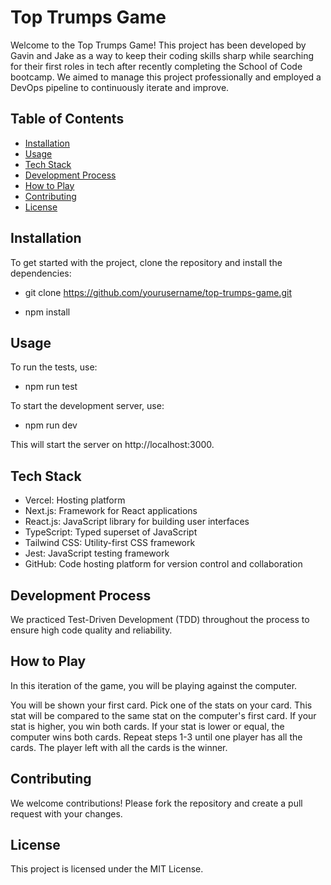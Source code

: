 # Top Trumps Game

Welcome to the Top Trumps Game! This project has been developed by Gavin and Jake as a way to keep their coding skills sharp while searching for their first roles in tech after recently completing the School of Code bootcamp. We aimed to manage this project professionally and employed a DevOps pipeline to continuously iterate and improve.

## Table of Contents

- [Installation](#installation)
- [Usage](#usage)
- [Tech Stack](#tech-stack)
- [Development Process](#development-process)
- [How to Play](#how-to-play)
- [Contributing](#contributing)
- [License](#license)

## Installation

To get started with the project, clone the repository and install the dependencies:

- git clone https://github.com/yourusername/top-trumps-game.git

- npm install

## Usage

To run the tests, use:

- npm run test

To start the development server, use:

- npm run dev

This will start the server on http://localhost:3000.

## Tech Stack

- Vercel: Hosting platform
- Next.js: Framework for React applications
- React.js: JavaScript library for building user interfaces
- TypeScript: Typed superset of JavaScript
- Tailwind CSS: Utility-first CSS framework
- Jest: JavaScript testing framework
- GitHub: Code hosting platform for version control and collaboration

## Development Process

We practiced Test-Driven Development (TDD) throughout the process to ensure high code quality and reliability.

## How to Play

In this iteration of the game, you will be playing against the computer.

You will be shown your first card.
Pick one of the stats on your card.
This stat will be compared to the same stat on the computer's first card.
If your stat is higher, you win both cards.
If your stat is lower or equal, the computer wins both cards.
Repeat steps 1-3 until one player has all the cards.
The player left with all the cards is the winner.

## Contributing

We welcome contributions! Please fork the repository and create a pull request with your changes.

## License

This project is licensed under the MIT License.
